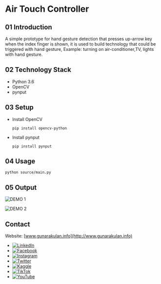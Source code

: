 # Air Touch Controller

## 01 Introduction

A simple prototype for hand gesture detection that presses up-arrow key when the index finger is shown, it is used to build technology that could be triggered with hand gesture, Example: turning on air-conditioner,TV, lights with hand gesture.

## 02 Technology Stack

- Python 3.6
- OpenCV
- pynput

## 03 Setup

- Install OpenCV

  ```
  pip install opencv-python
  ```

- Install pynput

  ```
  pip install pynput
  ```

## 04 Usage

```
python source/main.py
```

## 05 Output

![DEMO 1](docs/media/demo-1.gif)

![DEMO 2](docs/media/demo-2.gif)

## Contact

Website: [www.gunarakulan.info](http://www.gunarakulan.info)

- [![LinkedIn](https://img.shields.io/badge/-LinkedIn-blue?style=flat-square&logo=linkedin&logoColor=white)](https://www.linkedin.com/in/gunarakulangunaretnam)
- [![Facebook](https://img.shields.io/badge/-Facebook-blue?style=flat-square&logo=facebook&logoColor=white)](https://www.facebook.com/gunarakulangunaretnam)
- [![Instagram](https://img.shields.io/badge/-Instagram-purple?style=flat-square&logo=instagram&logoColor=white)](https://www.instagram.com/gunarakulangunaretnam)
- [![Twitter](https://img.shields.io/badge/-Twitter-blue?style=flat-square&logo=twitter&logoColor=white)](https://twitter.com/gunarakulangr)
- [![Kaggle](https://img.shields.io/badge/-Kaggle-blue?style=flat-square&logo=kaggle&logoColor=white)](https://www.kaggle.com/gunarakulangr)
- [![TikTok](https://img.shields.io/badge/-TikTok-black?style=flat-square&logo=tiktok&logoColor=white)](https://www.tiktok.com/@gunarakulangunaretnam)
- [![YouTube](https://img.shields.io/badge/-YouTube-red?style=flat-square&logo=youtube&logoColor=white)](https://www.youtube.com/channel/UCjMOdgHFAjAdBKiqV8y2Tww)

